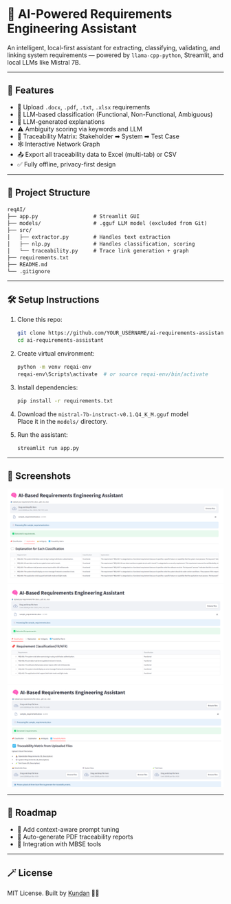 
# 🧠 AI-Powered Requirements Engineering Assistant

An intelligent, local-first assistant for extracting, classifying, validating, and linking system requirements — powered by `llama-cpp-python`, Streamlit, and local LLMs like Mistral 7B.

---

## 🚀 Features

- 📄 Upload `.docx`, `.pdf`, `.txt`, `.xlsx` requirements
- 🧠 LLM-based classification (Functional, Non-Functional, Ambiguous)
- 💬 LLM-generated explanations
- ⚠️ Ambiguity scoring via keywords and LLM
- 🔁 Traceability Matrix: Stakeholder ➡ System ➡ Test Case
- 🕸️ Interactive Network Graph
- 📤 Export all traceability data to Excel (multi-tab) or CSV
- ✅ Fully offline, privacy-first design

---

## 📁 Project Structure

```
reqAI/
├── app.py                  # Streamlit GUI
├── models/                 # .gguf LLM model (excluded from Git)
├── src/
│   ├── extractor.py        # Handles text extraction
│   ├── nlp.py              # Handles classification, scoring
│   └── traceability.py     # Trace link generation + graph
├── requirements.txt
├── README.md
└── .gitignore
```

---

## 🛠️ Setup Instructions

1. Clone this repo:
   ```bash
   git clone https://github.com/YOUR_USERNAME/ai-requirements-assistant.git
   cd ai-requirements-assistant
   ```

2. Create virtual environment:
   ```bash
   python -m venv reqai-env
   reqai-env\Scripts\activate  # or source reqai-env/bin/activate
   ```

3. Install dependencies:
   ```bash
   pip install -r requirements.txt
   ```

4. Download the `mistral-7b-instruct-v0.1.Q4_K_M.gguf` model  
   Place it in the `models/` directory.

5. Run the assistant:
   ```bash
   streamlit run app.py
   ```

---

## 📸 Screenshots

![UI Screenshot](demo/image.png)
![UI Screenshot](demo/image0.png)
![UI Screenshot](demo/image2.png)

---

## 🔮 Roadmap

- 🧠 Add context-aware prompt tuning
- 🧾 Auto-generate PDF traceability reports
- 🧪 Integration with MBSE tools

---

## 🪄 License

MIT License. Built by [Kundan](https://github.com/p-kundan) 👨‍💻
